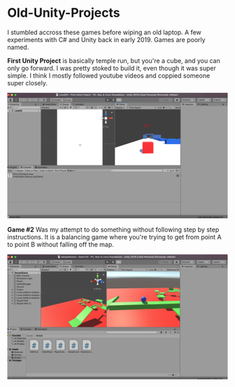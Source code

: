 # Old-Unity-Projects
I stumbled accross these games before wiping an old laptop. 
A few experiments with C# and Unity back in early 2019. Games are poorly named.

**First Unity Project** is basically temple run, but you're a cube, and you can only go forward. I was 
pretty stoked to build it, even though it was super simple. I think I mostly followed youtube videos and coppied
someone super closely. 

![First Unity Porject](./cubeGame.png)

**Game #2** Was my attempt to do something without following step by step instructions. It
is a balancing game where you're trying to get from point A to point B without falling off the map. 

![Game #2](./balanceGame.png)

